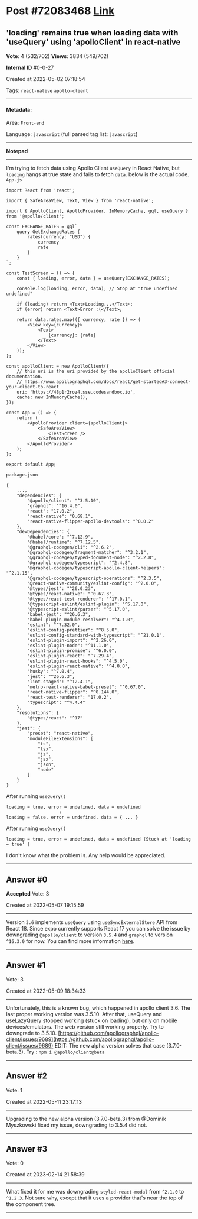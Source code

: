 
# Post \#72083468 [Link](https://stackoverflow.com/questions/72083468/)

## 'loading' remains true when loading data with 'useQuery' using 'apolloClient' in react-native

**Vote**: 4 (532/702) **Views**: 3834 (549/702) 

**Internal ID** \#0-0-27

Created at 2022-05-02 07:18:54

Tags: `react-native` `apollo-client`

----------

#### Metadata:

Area: `Front-end`

Language: `javascript` (full parsed tag list: `javascript`)

----------

**Notepad**


----------

I'm trying to fetch data using Apollo Client `useQuery` in React Native, but `loading` hangs at true state and fails to fetch `data`.
below is the actual code.
`App.js`
```
import React from 'react';

import { SafeAreaView, Text, View } from 'react-native';

import { ApolloClient, ApolloProvider, InMemoryCache, gql, useQuery } from '@apollo/client';

const EXCHANGE_RATES = gql`
    query GetExchangeRates {
        rates(currency: "USD") {
            currency
            rate
        }
    }
`;

const TestScreen = () => {
    const { loading, error, data } = useQuery(EXCHANGE_RATES);

    console.log(loading, error, data); // Stop at "true undefined undefined" 

    if (loading) return <Text>Loading...</Text>;
    if (error) return <Text>Error :(</Text>;

    return data.rates.map(({ currency, rate }) => (
        <View key={currency}>
            <Text>
                {currency}: {rate}
            </Text>
        </View>
    ));
};

const apolloClient = new ApolloClient({
    // this uri is the uri provided by the apolloClient official documentation.
    // https://www.apollographql.com/docs/react/get-started#3-connect-your-client-to-react
    uri: 'https://48p1r2roz4.sse.codesandbox.io',
    cache: new InMemoryCache(),
});

const App = () => {
    return (
        <ApolloProvider client={apolloClient}>
            <SafeAreaView>
                <TestScreen />
            </SafeAreaView>
        </ApolloProvider>
    );
};

export default App;
```

`package.json`
```
{
    ...,
    "dependencies": {
        "@apollo/client": "^3.5.10",
        "graphql": "^16.4.0",
        "react": "17.0.2",
        "react-native": "0.68.1",
        "react-native-flipper-apollo-devtools": "^0.0.2"
    },
    "devDependencies": {
        "@babel/core": "^7.12.9",
        "@babel/runtime": "^7.12.5",
        "@graphql-codegen/cli": "^2.6.2",
        "@graphql-codegen/fragment-matcher": "^3.2.1",
        "@graphql-codegen/typed-document-node": "^2.2.8",
        "@graphql-codegen/typescript": "^2.4.8",
        "@graphql-codegen/typescript-apollo-client-helpers": "^2.1.15",
        "@graphql-codegen/typescript-operations": "^2.3.5",
        "@react-native-community/eslint-config": "^2.0.0",
        "@types/jest": "^26.0.23",
        "@types/react-native": "^0.67.3",
        "@types/react-test-renderer": "^17.0.1",
        "@typescript-eslint/eslint-plugin": "^5.17.0",
        "@typescript-eslint/parser": "^5.17.0",
        "babel-jest": "^26.6.3",
        "babel-plugin-module-resolver": "^4.1.0",
        "eslint": "^7.32.0",
        "eslint-config-prettier": "^8.5.0",
        "eslint-config-standard-with-typescript": "^21.0.1",
        "eslint-plugin-import": "^2.26.0",
        "eslint-plugin-node": "^11.1.0",
        "eslint-plugin-promise": "^6.0.0",
        "eslint-plugin-react": "^7.29.4",
        "eslint-plugin-react-hooks": "^4.5.0",
        "eslint-plugin-react-native": "^4.0.0",
        "husky": "^7.0.4",
        "jest": "^26.6.3",
        "lint-staged": "^12.4.1",
        "metro-react-native-babel-preset": "^0.67.0",
        "react-native-flipper": "^0.144.0",
        "react-test-renderer": "17.0.2",
        "typescript": "^4.4.4"
    },
    "resolutions": {
        "@types/react": "^17"
    },
    "jest": {
        "preset": "react-native",
        "moduleFileExtensions": [
            "ts",
            "tsx",
            "js",
            "jsx",
            "json",
            "node"
        ]
    }
}
```


After running `useQuery()`
```
loading = true, error = undefined, data = undefined
                    ↓
loading = false, error = undefined, data = { ... }
```


After running `useQuery()`
```
loading = true, error = undefined, data = undefined (Stuck at 'loading = true' )
```

I don't know what the problem is. Any help would be appreciated.


----------
        
## Answer \#0

**Accepted** Vote: 3

Created at 2022-05-07 19:15:59

------------

Version `3.6` implements `useQuery` using `useSyncExternalStore` API from React 18. Since expo currently supports React 17 you can solve the issue by downgrading `@apollo/client` to version `3.5.4` and `graphql` to version `^16.3.0` for now. You can find more information [here](https://github.com/apollographql/apollo-client/releases/tag/v3.6.0).


------------
    
    
## Answer \#1

 Vote: 3

Created at 2022-05-09 18:34:33

------------

Unfortunately, this is a known bug, which happened in apollo client 3.6. The last proper working version was 3.5.10. After that, useQuery and useLazyQuery stopped working (stuck on loading), but only on mobile devices/emulators. The web version still working properly.
Try to downgrade to 3.5.10.
[https://github.com/apollographql/apollo-client/issues/9689](https://github.com/apollographql/apollo-client/issues/9689)
EDIT: The new alpha version solves that case (3.7.0-beta.3).
Try : `npm i @apollo/client@beta`


------------
    
    
## Answer \#2

 Vote: 1

Created at 2022-05-11 23:17:13

------------

Upgrading to the new alpha version (3.7.0-beta.3)
from @Dominik Myszkowski fixed my issue, downgrading to 3.5.4 did not.


------------
    
    
## Answer \#3

 Vote: 0

Created at 2023-02-14 21:58:39

------------

What fixed it for me was downgrading `styled-react-modal` from `^2.1.0` to `^1.2.3`.
Not sure why, except that it uses a provider that's near the top of the component tree.


------------
    
    